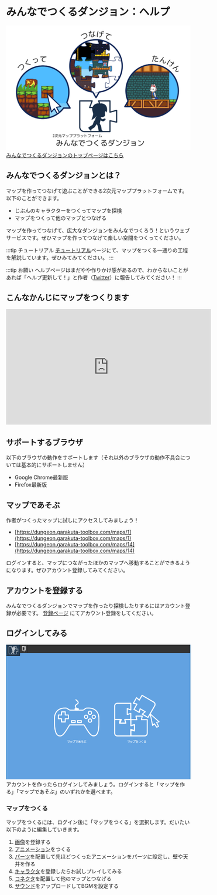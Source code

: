 # みんなでつくるダンジョン：ヘルプ

![みんなでつくるダンジョン](./images/minnade_dungeon.png)
[みんなでつくるダンジョンのトップページはこちら](https://dungeon.garakuta-toolbox.com)

## みんなでつくるダンジョンとは？
マップを作ってつなげて遊ぶことができる2次元マッププラットフォームです。
以下のことができます。

- じぶんのキャラクターをつくってマップを探検
- マップをつくって他のマップとつなげる

マップを作ってつなげて、広大なダンジョンをみんなでつくろう！というウェブサービスです。ぜひマップを作ってつなげて楽しい空間をつくってください。

:::tip チュートリアル
[チュートリアル](/guide/tutorial/)ページにて、マップをつくる一通りの工程を解説しています。ぜひみてみてください。
:::

:::tip お願い
ヘルプページはまだやや作りかけ感があるので、わからないことがあれば「ヘルプ更新して！」と作者（[Twitter](https://twitter.com/piyorinpa)）に報告してみてください！
:::

## こんなかんじにマップをつくります

<iframe width="560" height="315" src="https://www.youtube.com/embed/90dTCJ7Esfk" frameborder="0" allow="accelerometer; autoplay; encrypted-media; gyroscope; picture-in-picture" allowfullscreen></iframe>

## サポートするブラウザ
以下のブラウザの動作をサポートします（それ以外のブラウザの動作不具合については基本的にサポートしません）

- Google Chrome最新版
- Firefox最新版

## マップであそぶ
作者がつくったマップに試しにアクセスしてみましょう！

- [https://dungeon.garakuta-toolbox.com/maps/1](https://dungeon.garakuta-toolbox.com/maps/1)
- [https://dungeon.garakuta-toolbox.com/maps/14](https://dungeon.garakuta-toolbox.com/maps/14)

ログインすると、マップにつながったほかのマップへ移動することができるようになります。ぜひアカウント登録してみてください。

## アカウントを登録する
みんなでつくるダンジョンでマップを作ったり探検したりするにはアカウント登録が必要です。
[登録ページ](https://dungeon.garakuta-toolbox.com/auth/sign_up) にてアカウント登録をしてください。

## ログインしてみる
![ログイン後の画面](./images/select-play-mode.png)
アカウントを作ったらログインしてみましょう。ログインすると「マップを作る」「マップであそぶ」のいずれかを選べます。

### マップをつくる

マップをつくるには、ログイン後に「マップをつくる」を選択します。だいたい以下のように編集していきます。

1. [画像](/guide/texture/)を登録する
1. [アニメーション](/guide/animation/)をつくる
1. [パーツ](/guide/item/)を配置して先ほどつくったアニメーションをパーツに設定し、壁や天井を作る
1. [キャラクタ](/guide/avatar/)を登録したらお試しプレイしてみる
1. [コネクタ](/guide/connector/)を配置して他のマップとつなげる
1. [サウンド](/guide/sound/)をアップロードしてBGMを設定する
